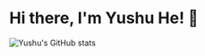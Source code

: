 # Hi there, I'm Yushu He! 👋

![Yushu's GitHub stats](https://github-statistic-yushuhes-projects.vercel.app/api?username=Yushu-He&show_icons=true&theme=default&hide_border=true)
